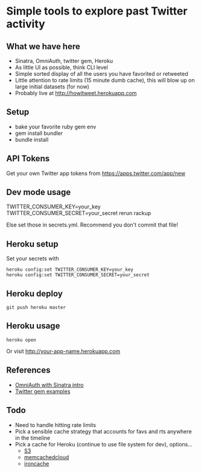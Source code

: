 # Simple tools to explore past Twitter activity

## What we have here
- Sinatra, OmniAuth, twitter gem, Heroku
- As little UI as possible, think CLI level
- Simple sorted display of all the users you have favorited or retweeted
- Little attention to rate limits (15 minute dumb cache), this will blow up on large initial datasets (for now)
- Probably live at http://howitweet.herokuapp.com

## Setup
- bake your favorite ruby gem env
- gem install bundler
- bundle install

## API Tokens
Get your own Twitter app tokens from https://apps.twitter.com/app/new

## Dev mode usage
TWITTER_CONSUMER_KEY=your_key TWITTER_CONSUMER_SECRET=your_secret rerun rackup

Else set those in secrets.yml. Recommend you don't commit that file!

## Heroku setup
Set your secrets with

    heroku config:set TWITTER_CONSUMER_KEY=your_key
    heroku config:set TWITTER_CONSUMER_SECRET=your_secret

## Heroku deploy
    git push heroku master

## Heroku usage
    heroku open

Or visit http://your-app-name.herokuapp.com

## References
- [OmniAuth with Sinatra intro](http://www.sitepoint.com/twitter-authentication-in-sinatra/)
- [Twitter gem examples](https://github.com/sferik/sign-in-with-twitter)

## Todo

- Need to handle hitting rate limits
- Pick a sensible cache strategy that accounts for favs and rts anywhere in the timeline
- Pick a cache for Heroku (continue to use file system for dev), options...
    - [S3](https://devcenter.heroku.com/articles/s3)
    - [memcachedcloud](https://devcenter.heroku.com/articles/memcachedcloud)
    - [ironcache](https://devcenter.heroku.com/articles/iron_cache)
